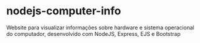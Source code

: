 # nodejs-computer-info

Website para visualizar informações sobre hardware e sistema operacional do computador, desenvolvido com NodeJS, Express, EJS e Bootstrap
